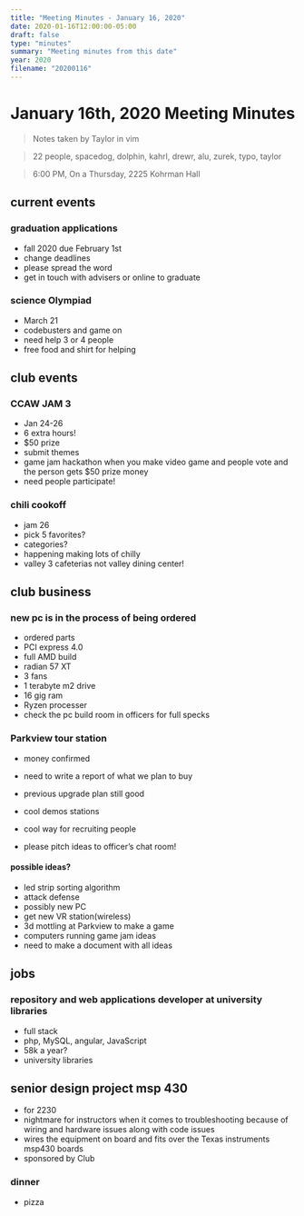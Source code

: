 ```yaml
---
title: "Meeting Minutes - January 16, 2020"
date: 2020-01-16T12:00:00-05:00
draft: false
type: "minutes"
summary: "Meeting minutes from this date"
year: 2020
filename: "20200116"
---
```


# January 16th, 2020 Meeting Minutes
> Notes taken by Taylor in vim

> 22 people, spacedog, dolphin, kahrl, drewr, alu, zurek, typo, taylor

> 6:00 PM, On a Thursday, 2225 Kohrman Hall

## current events

### graduation applications
- fall 2020 due February 1st
- change deadlines
- please spread the word 
- get in touch with advisers or online to graduate

### science Olympiad
- March 21
- codebusters and game on
- need help 3 or 4 people
- free food and shirt for helping

## club events

### CCAW JAM 3
- Jan 24-26
- 6 extra hours!
- $50 prize
- submit themes
- game jam hackathon when you make video game and people vote and the person gets $50 prize money
- need people participate!

### chili cookoff
- jam 26
- pick 5 favorites?
- categories?
- happening making lots of chilly
- valley 3 cafeterias not valley dining center!

## club business

### new pc is in the process of being ordered
- ordered parts
- PCI express 4.0
- full AMD build
- radian 57 XT
- 3 fans
- 1 terabyte m2 drive
- 16 gig ram
- Ryzen processer
- check the pc build room in officers for full specks


### Parkview tour station
- money confirmed
- need to write a report of what we plan to buy
- previous upgrade plan still good
- cool demos stations

- cool way for recruiting people
- please pitch ideas to officer’s chat room!

####   possible ideas?
- led strip sorting algorithm
- attack defense
- possibly new PC 
- get new   VR station(wireless)
- 3d mottling at Parkview to make a game
- computers running game jam ideas
- need to make a document with all ideas

## jobs

### repository and web applications developer at university libraries
- full stack
- php, MySQL, angular, JavaScript
- 58k a year?
- university libraries

## senior design project msp 430
- for 2230
- nightmare for instructors when it comes to troubleshooting because of wiring and hardware issues along with code issues
- wires the equipment  on board and fits over the Texas instruments  msp430 boards 
- sponsored by Club

### dinner
- pizza
